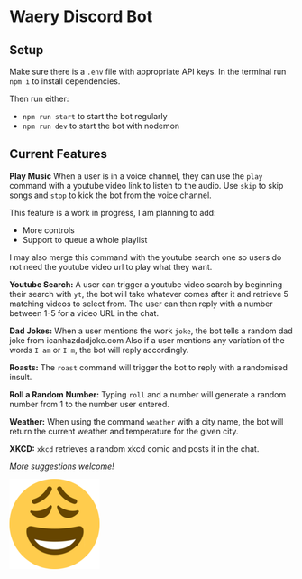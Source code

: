 # Waery Discord Bot

## Setup

Make sure there is a `.env` file with appropriate API keys.
In the terminal run `npm i` to install dependencies.

Then run either:

- `npm run start` to start the bot regularly
- `npm run dev` to start the bot with nodemon

## Current Features

**Play Music**
When a user is in a voice channel, they can use the `play` command with a youtube video link to listen to the audio. Use `skip` to skip songs and `stop` to kick the bot from the voice channel.

This feature is a work in progress, I am planning to add:

- More controls
- Support to queue a whole playlist

I may also merge this command with the youtube search one so users do not need the youtube video url to play what they want.

**Youtube Search:**
A user can trigger a youtube video search by beginning their search with `yt`, the bot will take whatever comes after it and retrieve 5 matching videos to select from. The user can then reply with a number between 1-5 for a video URL in the chat.

**Dad Jokes:**
When a user mentions the work `joke`, the bot tells a random dad joke from icanhazdadjoke.com
Also if a user mentions any variation of the words `I am` or `I'm`, the bot will reply accordingly.

**Roasts:**
The `roast` command will trigger the bot to reply with a randomised insult.

**Roll a Random Number:**
Typing `roll` and a number will generate a random number from 1 to the number user entered.

**Weather:**
When using the command `weather` with a city name, the bot will return the current weather and temperature for the given city.

**XKCD:**
`xkcd` retrieves a random xkcd comic and posts it in the chat.

_More suggestions welcome!_

![Waery Emoji Icon](resources/waery.png 'Waery Emoji Icon')
